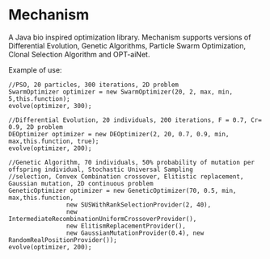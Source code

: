Mechanism
=========

A Java bio inspired optimization library. Mechanism supports versions of Differential Evolution, Genetic Algorithms,
Particle Swarm Optimization, Clonal Selection Algorithm and OPT-aiNet.

Example of use:

```
//PSO, 20 particles, 300 iterations, 2D problem
SwarmOptimizer optimizer = new SwarmOptimizer(20, 2, max, min, 5,this.function);
evolve(optimizer, 300);

//Differential Evolution, 20 individuals, 200 iterations, F = 0.7, Cr= 0.9, 2D problem
DEOptimizer optimizer = new DEOptimizer(2, 20, 0.7, 0.9, min, max,this.function, true);
evolve(optimizer, 200);

//Genetic Algorithm, 70 individuals, 50% probability of mutation per offspring individual, Stochastic Universal Sampling
//selection, Convex Combination crossover, Elitistic replacement, Gaussian mutation, 2D continuous problem
GeneticOptimizer optimizer = new GeneticOptimizer(70, 0.5, min, max,this.function,
				new SUSWithRankSelectionProvider(2, 40),
				new IntermediateRecombinationUniformCrossoverProvider(),
				new ElitismReplacementProvider(),
				new GaussianMutationProvider(0.4), new RandomRealPositionProvider());
evolve(optimizer, 200);
```
